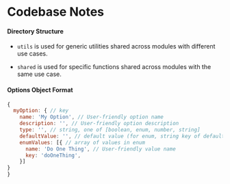 # Codebase Notes

#### Directory Structure

* `utils` is used for generic utilities shared across modules with different use cases.

* `shared` is used for specific functions shared across modules with the same use case.

#### Options Object Format
```javascript
{
  myOption: { // key
    name: 'My Option', // User-friendly option name
    description: '', // User-friendly option description
    type: '', // string, one of [boolean, enum, number, string]
    defaultValue: '', // default value (for enum, string key of default value)
    enumValues: [{ // array of values in enum
      name: 'Do One Thing', // User-friendly value name
      key: 'doOneThing',
    }]
}
}
```